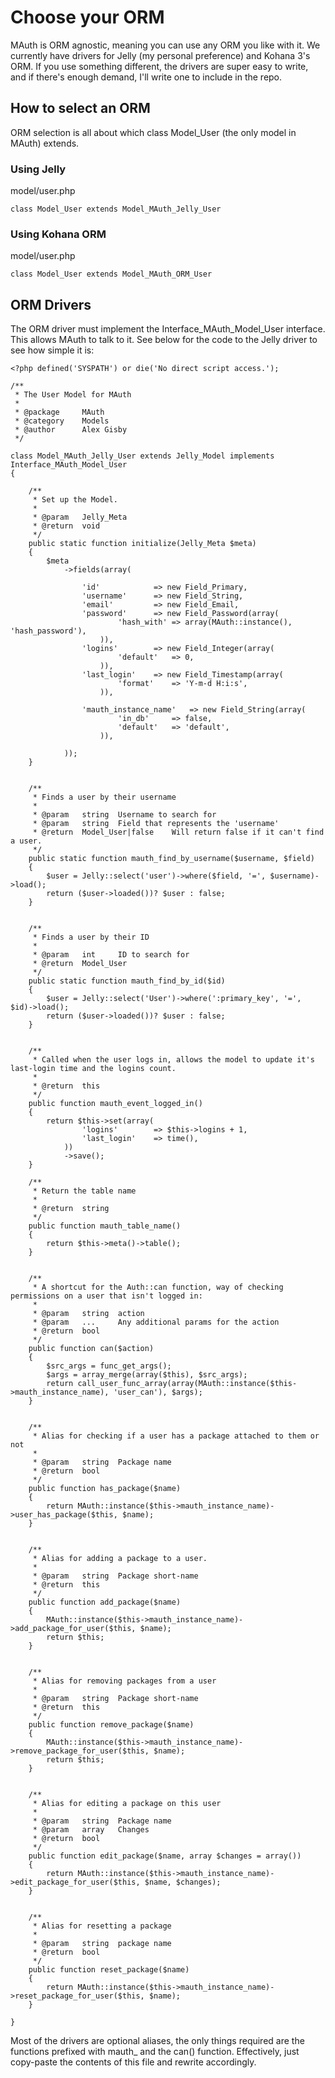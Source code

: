 # Choose your ORM

MAuth is ORM agnostic, meaning you can use any ORM you like with it. We currently have drivers for Jelly (my personal preference) and Kohana 3's ORM. If you use something different, the drivers are super easy to write, and if there's enough demand, I'll write one to include in the repo.

## How to select an ORM

ORM selection is all about which class Model_User (the only model in MAuth) extends.

### Using Jelly

model/user.php
	
	class Model_User extends Model_MAuth_Jelly_User
	
### Using Kohana ORM

model/user.php

	class Model_User extends Model_MAuth_ORM_User
	
## ORM Drivers

The ORM driver must implement the Interface_MAuth_Model_User interface. This allows MAuth to talk to it. See below for the code to the Jelly driver to see how simple it is:

	<?php defined('SYSPATH') or die('No direct script access.');

	/**
	 * The User Model for MAuth
	 *
	 * @package 	MAuth
	 * @category  	Models
	 * @author 		Alex Gisby
	 */

	class Model_MAuth_Jelly_User extends Jelly_Model implements Interface_MAuth_Model_User
	{

		/**
		 * Set up the Model.
		 *
		 * @param 	Jelly_Meta
		 * @return 	void
		 */
		public static function initialize(Jelly_Meta $meta)
		{
			$meta
				->fields(array(

					'id' 			=> new Field_Primary,
					'username'		=> new Field_String,
					'email'			=> new Field_Email,
					'password'		=> new Field_Password(array(
							'hash_with'	=> array(MAuth::instance(), 'hash_password'),
						)),
					'logins'		=> new Field_Integer(array(
							'default'	=> 0,
						)),
					'last_login'	=> new Field_Timestamp(array(
							'format'	=> 'Y-m-d H:i:s',
						)),

					'mauth_instance_name'	=> new Field_String(array(
							'in_db'		=> false,
							'default'	=> 'default',
						)),

				));
		}


		/**
		 * Finds a user by their username
		 *
		 * @param 	string 	Username to search for
		 * @param 	string	Field that represents the 'username'
		 * @return 	Model_User|false 	Will return false if it can't find a user.
		 */
		public static function mauth_find_by_username($username, $field)
		{
			$user = Jelly::select('user')->where($field, '=', $username)->load();
			return ($user->loaded())? $user : false;
		}


		/**
		 * Finds a user by their ID
		 *
		 * @param 	int 	ID to search for
		 * @return 	Model_User
		 */
		public static function mauth_find_by_id($id)
		{
			$user = Jelly::select('User')->where(':primary_key', '=', $id)->load();
			return ($user->loaded())? $user : false;
		}


		/**
		 * Called when the user logs in, allows the model to update it's last-login time and the logins count.
		 *
		 * @return 	this
		 */
		public function mauth_event_logged_in()
		{
			return $this->set(array(
					'logins' 		=> $this->logins + 1,
					'last_login'	=> time(),
				))
				->save();
		}

		/**
		 * Return the table name
		 *
		 * @return 	string
		 */
		public function mauth_table_name()
		{
			return $this->meta()->table();
		}


		/**
		 * A shortcut for the Auth::can function, way of checking permissions on a user that isn't logged in:
		 *
		 * @param 	string 	action
		 * @param 	...		Any additional params for the action
		 * @return 	bool
		 */
		public function can($action)
		{
			$src_args = func_get_args();
			$args = array_merge(array($this), $src_args);
			return call_user_func_array(array(MAuth::instance($this->mauth_instance_name), 'user_can'), $args);
		}


		/**
		 * Alias for checking if a user has a package attached to them or not
		 *
		 * @param 	string 	Package name
		 * @return 	bool
		 */
		public function has_package($name)
		{
			return MAuth::instance($this->mauth_instance_name)->user_has_package($this, $name);
		}


		/**
		 * Alias for adding a package to a user.
		 *
		 * @param 	string 	Package short-name
		 * @return 	this
		 */
		public function add_package($name)
		{
			MAuth::instance($this->mauth_instance_name)->add_package_for_user($this, $name);
			return $this;
		}


		/**
		 * Alias for removing packages from a user
		 *
		 * @param 	string 	Package short-name
		 * @return 	this
		 */
		public function remove_package($name)
		{
			MAuth::instance($this->mauth_instance_name)->remove_package_for_user($this, $name);
			return $this;
		}


		/**
		 * Alias for editing a package on this user
		 *
		 * @param 	string	Package name
		 * @param 	array 	Changes
		 * @return 	bool
		 */
		public function edit_package($name, array $changes = array())
		{
			return MAuth::instance($this->mauth_instance_name)->edit_package_for_user($this, $name, $changes);
		}


		/**
		 * Alias for resetting a package
		 *
		 * @param 	string 	package name
		 * @return 	bool
		 */
		public function reset_package($name)
		{
			return MAuth::instance($this->mauth_instance_name)->reset_package_for_user($this, $name);
		}

	}
	
Most of the drivers are optional aliases, the only things required are the functions prefixed with mauth_ and the can() function. Effectively, just copy-paste the contents of this file and rewrite accordingly.